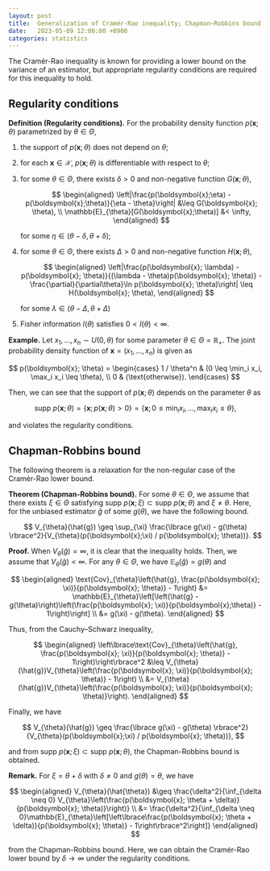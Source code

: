 ```yaml
---
layout: post
title:  Generalization of Cramér-Rao inequality; Chapman–Robbins bound
date:   2023-05-09 12:00:00 +0900
categories: statistics
---
```

<script async src="https://cdn.jsdelivr.net/npm/mathjax@3/es5/tex-chtml.js" id="MathJax-script"></script>
<link rel="stylesheet" href="https://cdn.jsdelivr.net/npm/katex@0.11.1/dist/katex.min.css" integrity="sha384-zB1R0rpPzHqg7Kpt0Aljp8JPLqbXI3bhnPWROx27a9N0Ll6ZP/+DiW/UqRcLbRjq" crossorigin="anonymous">
<script defer src="https://cdn.jsdelivr.net/npm/katex@0.11.1/dist/katex.min.js" integrity="sha384-y23I5Q6l+B6vatafAwxRu/0oK/79VlbSz7Q9aiSZUvyWYIYsd+qj+o24G5ZU2zJz" crossorigin="anonymous"></script>
<!-- Automatically render math in text elements -->
<script defer src="https://cdn.jsdelivr.net/npm/katex@0.11.1/dist/contrib/auto-render.min.js" integrity="sha384-kWPLUVMOks5AQFrykwIup5lo0m3iMkkHrD0uJ4H5cjeGihAutqP0yW0J6dpFiVkI" crossorigin="anonymous"></script>
<script>
document.addEventListener("DOMContentLoaded", function() {
  renderMathInElement(document.body, {
    delimiters: [
      {left: "$$", right: "$$", display: true},
      {left: "$", right: "$", display: false},
    ]
  });
});
</script>

The Cramér-Rao inequality is known for providing a lower bound on the variance of an estimator, but appropriate regularity conditions are required for this inequality to hold.

## Regularity conditions

**Definition (Regularity conditions).**
For the probability density function $p(\boldsymbol{x}; \theta)$ parametrized by $\theta \in \Theta$,

1. the support of $p(\boldsymbol{x}; \theta)$ does not depend on $\theta$;
2. for each $\boldsymbol{x}\in\mathcal{X}$, $p(\bm{x};\theta)$ is differentiable with respect to $\theta$;
3. for some $\theta \in \Theta$, there exists $\delta > 0$ and non-negative function $G(\boldsymbol{x}; \theta)$,
    
    $$
    \begin{aligned}
    \left|\frac{p(\boldsymbol{x};\eta) - p(\boldsymbol{x};\theta)}{\eta - \theta}\right| &\leq G(\boldsymbol{x}; \theta), \\
    \mathbb{E}_{\theta}[G(\boldsymbol{x};\theta)] &< \infty,
    \end{aligned}
    $$

    for some $\eta \in (\theta - \delta, \theta + \delta)$;
    
4. for some $\theta \in \Theta$, there exists $\Delta > 0$ and non-negative function $H(\boldsymbol{x}; \theta)$, 

    $$
    \begin{aligned}
    \left|\frac{p(\boldsymbol{x}; \lambda) - p(\boldsymbol{x}; \theta)}{(\lambda - \theta)p(\boldsymbol{x}; \theta)} - \frac{\partial}{\partial\theta}\ln p(\boldsymbol{x}; \theta)\right| \leq H(\boldsymbol{x}; \theta),
    \end{aligned}
    $$

    for some $\lambda \in (\theta - \Delta, \theta + \Delta)$

5. Fisher information $I(\theta)$ satisfies $0 < I(\theta) < \infty$. 

**Example.** Let $x_1,\dots,x_n \sim U(0, \theta)$ for some parameter $\theta \in \Theta = \mathbb{R}_+$. The joint probability density function of $\boldsymbol{x} = (x_1,\dots,x_n)$ is given as

$$
p(\boldsymbol{x}; \theta) = \begin{cases}
1 / \theta^n & (0 \leq \min_i x_i, \max_i x_i \leq \theta), \\
0 & (\text{otherwise}).
\end{cases}
$$

Then, we can see that the support of $p(\boldsymbol{x}; \theta)$ depends on the parameter $\theta$ as

$$\text{supp}\ p(\boldsymbol{x};\theta) = \lbrace\boldsymbol{x}; p(\boldsymbol{x};\theta) > 0\rbrace = \lbrace \boldsymbol{x}; 0 \leq \min_i x_i,\dots,\max_i x_i \leq \theta \rbrace,$$

and violates the regularity conditions.

## Chapman-Robbins bound

The following theorem is a relaxation for the non-regular case of the Cramér-Rao lower bound.

**Theorem (Chapman-Robbins bound).**
For some $\theta \in \Theta$, we assume that there exists $\xi \in \Theta$ satisfying $\text{supp}\ p(\boldsymbol{x}; \xi)\subset \text{supp}\ p(\boldsymbol{x}; \theta)$ and $\xi \neq \theta$. Here, for the unbiased estimator $\hat{g}$ of some $g(\theta)$, we have the following bound.

$$
V_{\theta}(\hat{g}) \geq \sup_{\xi} \frac{\lbrace g(\xi) - g(\theta) \rbrace^2}{V_{\theta}(p(\boldsymbol{x};\xi) / p(\boldsymbol{x}; \theta))}.
$$

**Proof.**
When $V_{\theta}(\hat{g}) = \infty$, it is clear that the inequality holds.
Then, we assume that $V_{\theta}(\hat{g}) < \infty$.
For any $\theta \in \Theta$, we have $\mathbb{E}_{\theta}(\hat{g}) = g(\theta)$ and

$$
\begin{aligned}
\text{Cov}_{\theta}\left(\hat{g}, \frac{p(\boldsymbol{x}; \xi)}{p(\boldsymbol{x}; \theta)} - 1\right) &= \mathbb{E}_{\theta}\left[\left(\hat{g} - g(\theta)\right)\left(\frac{p(\boldsymbol{x}; \xi)}{p(\boldsymbol{x};\theta)} - 1\right)\right] \\
&= g(\xi) - g(\theta).
\end{aligned}
$$

Thus, from the Cauchy–Schwarz inequality,

$$
\begin{aligned}
\left\lbrace\text{Cov}_{\theta}\left(\hat{g}, \frac{p(\boldsymbol{x}; \xi)}{p(\boldsymbol{x}; \theta)} - 1\right)\right\rbrace^2 &\leq V_{\theta}(\hat{g})V_{\theta}\left(\frac{p(\boldsymbol{x}; \xi)}{p(\boldsymbol{x}; \theta)} - 1\right) \\
&= V_{\theta}(\hat{g})V_{\theta}\left(\frac{p(\boldsymbol{x}; \xi)}{p(\boldsymbol{x}; \theta)}\right).
\end{aligned}
$$

Finally, we have

$$
V_{\theta}(\hat{g}) \geq \frac{\lbrace g(\xi) - g(\theta) \rbrace^2}{V_{\theta}(p(\boldsymbol{x};\xi) / p(\boldsymbol{x}; \theta))},
$$

and from $\text{supp}\ p(\boldsymbol{x}; \xi)\subset \text{supp}\ p(\boldsymbol{x}; \theta)$, the Chapman-Robbins bound is obtained.

**Remark.**
For $\xi = \theta + \delta$ with $\delta \neq 0$ and $g(\theta) = \theta$, we have

$$
\begin{aligned}
V_{\theta}(\hat{\theta}) &\geq \frac{\delta^2}{\inf_{\delta \neq 0} V_{\theta}\left(\frac{p(\boldsymbol{x}; \theta + \delta)}{p(\boldsymbol{x}; \theta)}\right)} \\
&= \frac{\delta^2}{\inf_{\delta \neq 0}\mathbb{E}_{\theta}\left[\left\lbrace\frac{p(\boldsymbol{x}; \theta + \delta)}{p(\boldsymbol{x}; \theta)} - 1\right\rbrace^2\right]}
\end{aligned}
$$

from the Chapman-Robbins bound.
Here, we can obtain the Cramér-Rao lower bound by $\delta \to \infty$ under the regularity conditions.